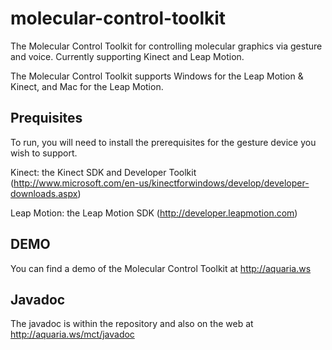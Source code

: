 molecular-control-toolkit
============

The Molecular Control Toolkit for controlling molecular graphics via gesture and voice. Currently supporting Kinect and Leap Motion.


The Molecular Control Toolkit supports Windows for the Leap Motion & Kinect, and Mac for the Leap Motion.


Prequisites
-----------
To run, you will need to install the prerequisites for the gesture device you wish to support.

Kinect: the Kinect SDK and Developer Toolkit
(http://www.microsoft.com/en-us/kinectforwindows/develop/developer-downloads.aspx)

Leap Motion: the Leap Motion SDK
(http://developer.leapmotion.com)

DEMO
----
You can find a demo of the Molecular Control Toolkit at http://aquaria.ws

Javadoc
-------
The javadoc is within the repository and also on the web at http://aquaria.ws/mct/javadoc
